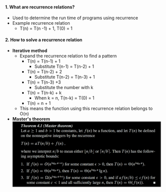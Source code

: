
#### 1. What are recurrence relations?
- Used to determine the run time of programs using recurrence
- Example recurrence relation
	- T(n) = T(n -1) + 1, T(0) = 1

#### 2. How to solve a recurrence relation
- **Iterative method**
	- Expand the recurrence relation to find a pattern
		- T(n) = T(n-1) + 1
			- Substitute  T(n-1) = T(n-2) + 1
		- T(n) = T(n-2) + 2
			- Substitute T(n-2) = T(n-3) + 1
		- T(n) = T(n-3) +3
			- Substitute the number with k
		- T(n) = T(n-k) + k
			- When k = n, T(n-k) = T(0) = 1
		- T(n) = n + 1
	- This means the function using this recurrence relation belongs to O(n)
- **Master's theorem** ![](./Attachments/Images/masters_theorem.png)
